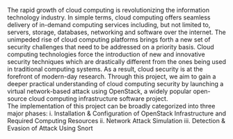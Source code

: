 The rapid growth of cloud computing is revolutionizing the information technology industry. In
simple terms, cloud computing offers seamless delivery of in-demand computing services including,
but not limited to, servers, storage, databases, networking and software over the internet. The
unimpeded rise of cloud computing platforms brings forth a new set of security challenges that
need to be addressed on a priority basis. Cloud computing technologies force the introduction of
new and innovative security techniques which are drastically different from the ones being used in
traditional computing systems. As a result, cloud security is at the forefront of modern-day
research.
Through this project, we aim to gain a deeper practical understanding of cloud computing security
by launching a virtual network-based attack using OpenStack, a widely popular open-source cloud
computing infrastructure software project.<br>The implementation of this project can be broadly
categorized into three major phases:
i. Installation & Configuration of OpenStack Infrastructure and Required Computing Resources
ii. Network Attack Simulation
iii. Detection & Evasion of Attack Using Snort
